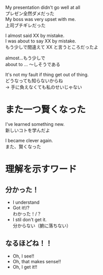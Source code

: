 My presentation didn't go well at all  
プレゼン全然ダメだった  
My boss was very upset with me.  
上司ブチギレだった

I almost said XX by mistake.  
I was about to say XX by mistake.  
もう少しで間違えて XX と言うところだったよ

almost...もう少しで  
about to ... ～しそうである

It's not my fault if thing get out of thing.  
どうなっても知らないからね  
→ 手に負えなくても私のせいじゃない

# また一つ賢くなった

I've learned something new.  
新しいコトを学んだよ

I became clever again.  
また、賢くなった

# 理解を示すワード

## 分かった！

- I understand
- Got it!/?  
  わかった！/？
- I stil don't get it.  
   分からない（腑に落ちない）

## なるほどね！！

- Oh, I see!!
- Oh, that makes sense!!
- Oh, I get it!!
